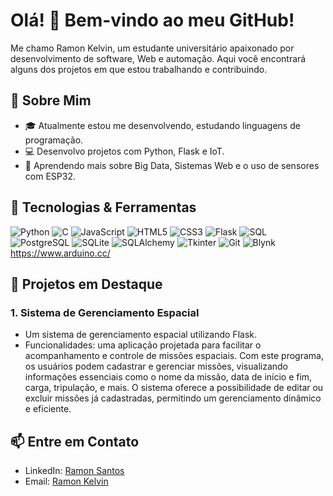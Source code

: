 # Olá! 👋 Bem-vindo ao meu GitHub!

Me chamo Ramon Kelvin, um estudante universitário apaixonado por desenvolvimento de software, Web e automação. Aqui você encontrará alguns dos projetos em que estou trabalhando e contribuindo.

## 🚀 Sobre Mim

- 🎓 Atualmente estou me desenvolvendo, estudando linguagens de programação.
- 💻 Desenvolvo projetos com Python, Flask e IoT.
- 🌱 Aprendendo mais sobre Big Data, Sistemas Web e o uso de sensores com ESP32.

## 🔧 Tecnologias & Ferramentas

![Python](https://img.shields.io/badge/-Python-3776AB?style=for-the-badge&logo=python&logoColor=white)
![C](https://img.shields.io/badge/-C-A8B9CC?style=for-the-badge&logo=c&logoColor=white)
![JavaScript](https://img.shields.io/badge/-JavaScript-F7DF1E?style=for-the-badge&logo=javascript&logoColor=black)
![HTML5](https://img.shields.io/badge/-HTML5-E34F26?style=for-the-badge&logo=html5&logoColor=white)
![CSS3](https://img.shields.io/badge/-CSS3-1572B6?style=for-the-badge&logo=css3&logoColor=white)
![Flask](https://img.shields.io/badge/-Flask-000000?style=for-the-badge&logo=flask&logoColor=white)
![SQL](https://img.shields.io/badge/-SQL-4479A1?style=for-the-badge&logo=sql&logoColor=white)
![PostgreSQL](https://img.shields.io/badge/-PostgreSQL-336791?style=for-the-badge&logo=postgresql&logoColor=white)
![SQLite](https://img.shields.io/badge/-SQLite-003B57?style=for-the-badge&logo=sqlite&logoColor=white)
![SQLAlchemy](https://img.shields.io/badge/-SQLAlchemy-000000?style=for-the-badge&logo=sqlalchemy&logoColor=white)
![Tkinter](https://img.shields.io/badge/-Tkinter-FF6F00?style=for-the-badge&logo=python&logoColor=white)
![Git](https://img.shields.io/badge/-Git-F05032?style=for-the-badge&logo=git&logoColor=white)
![Blynk](https://img.shields.io/badge/-Blynk-1FC4D7?style=for-the-badge&logoColor=white)
https://www.arduino.cc/

## 🌟 Projetos em Destaque

### 1. **Sistema de Gerenciamento Espacial**
   - Um sistema de gerenciamento espacial utilizando Flask.
   - Funcionalidades: uma aplicação projetada para facilitar o acompanhamento e controle de missões espaciais.
     Com este programa, os usuários podem cadastrar e gerenciar missões, visualizando informações essenciais como o nome da missão, data de início e fim, carga, tripulação, e mais.
     O sistema oferece a possibilidade de editar ou excluir missões já cadastradas, permitindo um gerenciamento dinâmico e eficiente.


## 📫 Entre em Contato

- LinkedIn: [Ramon Santos](https://www.linkedin.com/public-profile/settings?trk=d_flagship3_profile_self_view_public_profile)
- Email: [Ramon Kelvin]([ramon.kelvin04@gmail.com](https://mail.google.com/mail/u/0/#inbox))

